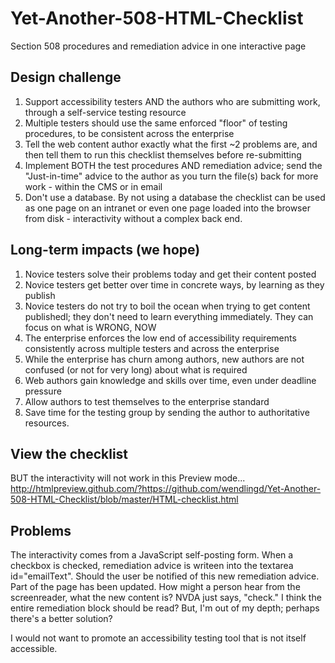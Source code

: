 # Yet-Another-508-HTML-Checklist
Section 508 procedures and remediation advice in one interactive page

## Design challenge ##

1. Support accessibility testers AND the authors who are submitting work, through a self-service testing resource
2. Multiple testers should use the same enforced "floor" of testing procedures, to be consistent across the enterprise
3. Tell the web content author exactly what the first ~2 problems are, and then tell them to run this checklist themselves before re-submitting
4. Implement BOTH the test procedures AND remediation advice; send the "Just-in-time" advice to the author as you turn the file(s) back for more work - within the CMS or in email
5. Don't use a database. By not using a database the checklist can be used as one page on an intranet or even one page loaded into the browser from disk - interactivity without a complex back end.

## Long-term impacts (we hope) ##
1. Novice testers solve their problems today and get their content posted
2. Novice testers get better over time in concrete ways, by learning as they publish
3. Novice testers do not try to boil the ocean when trying to get content publishedl; they don't need to learn everything immediately. They can focus on what is WRONG, NOW
4. The enterprise enforces the low end of accessibility requirements consistently across multiple testers and across the enterprise
5. While the enterprise has churn among authors, new authors are not confused (or not for very long) about what is required
6. Web authors gain knowledge and skills over time, even under deadline pressure
7. Allow authors to test themselves to the enterprise standard
8. Save time for the testing group by sending the author to authoritative resources.

## View the checklist ##

BUT the interactivity will not work in this Preview mode...
http://htmlpreview.github.com/?https://github.com/wendlingd/Yet-Another-508-HTML-Checklist/blob/master/HTML-checklist.html

## Problems ##

The interactivity comes from a JavaScript self-posting form. When a checkbox is checked, remediation advice is writeen into the textarea id="emailText". Should the user be notified of this new remediation advice. Part of the page has been updated. How might a person hear from the screenreader, what the new content is? NVDA just says, "check." I think the entire remediation block should be read? But, I'm out of my depth; perhaps there's a better solution?

I would not want to promote an accessibility testing tool that is not itself accessible.
